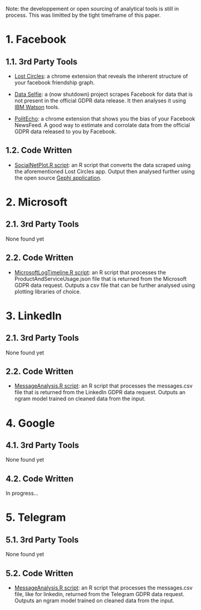 Note: the developpement or open sourcing of analytical tools is still in process. This was limitted by the tight timeframe of this paper.

# 1. Facebook 

## 1.1. 3rd Party Tools

- [Lost Circles](https://lostcircles.com/): a chrome extension that reveals the inherent structure of your facebook friendship graph.  

- [Data Selfie](https://dataselfie.it/#/): a (now shutdown) project scrapes Facebook for data that is not present in the official GDPR data release. It then analyses it using [IBM Watson](https://console.bluemix.net/catalog/?category=ai) tools.

- [PolitEcho](https://politecho.org): a chrome extension that shows you the bias of your Facebook NewsFeed. A good way to estimate and corrolate data from the official GDPR data released to you by Facebook.

## 1.2. Code Written

- [SocialNetPlot.R script](https://github.com/PsiPhiTheta/The-Digital-Deluge/blob/master/tools/Facebook/SocialNetPlot.R): an R script that converts the data scraped using the aforementioned Lost Circles app. Output then analysed further using the open source [Gephi application](https://gephi.org).

# 2. Microsoft

## 2.1. 3rd Party Tools

None found yet

## 2.2. Code Written

- [MicrosoftLogTimeline.R script](https://github.com/PsiPhiTheta/The-Digital-Deluge/blob/master/tools/Microsoft/MicrosoftLogTimeline.R): an R script that processes the ProductAndServiceUsage.json file that is returned from the Microsoft GDPR data request. Outputs a csv file that can be further analysed using plotting libraries of choice.

# 3. LinkedIn

## 2.1. 3rd Party Tools

None found yet

## 2.2. Code Written

- [MessageAnalysis.R script](https://github.com/PsiPhiTheta/The-Digital-Deluge/blob/master/tools/LinkedIn/MessageAnalysis.R): an R script that processes the messages.csv file that is returned from the LinkedIn GDPR data request. Outputs an ngram model trained on cleaned data from the input. 

# 4. Google

## 4.1. 3rd Party Tools

None found yet

## 4.2. Code Written

In progress...

# 5. Telegram

## 5.1. 3rd Party Tools

None found yet

## 5.2. Code Written

- [MessageAnalysis.R script](https://github.com/PsiPhiTheta/The-Digital-Deluge/blob/master/tools/Telegram/MessageAnalysis.R): an R script that processes the messages.csv file, like for linkedin, returned from the Telegram GDPR data request. Outputs an ngram model trained on cleaned data from the input. 

